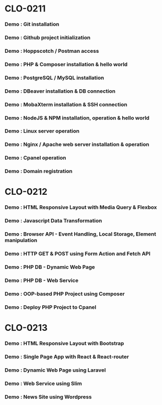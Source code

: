 # CLO-0211
### Demo : Git installation


### Demo : Github project initialization

### Demo : Hoppscotch / Postman access


### Demo : PHP & Composer installation & hello world	

### Demo : PostgreSQL / MySQL installation	


### Demo : DBeaver installation & DB connection


### Demo : MobaXterm installation & SSH connection


### Demo : NodeJS & NPM installation, operation & hello world


### Demo : Linux server operation	

### Demo : Nginx / Apache web server installation & operation

### Demo : Cpanel operation	

### Demo : Domain registration

# CLO-0212
### Demo : HTML Responsive Layout with Media Query & Flexbox


### Demo : Javascript Data Transformation


### Demo : Browser API - Event Handling, Local Storage, Element manipulation


### Demo : HTTP GET & POST using Form Action and Fetch API

### Demo : PHP DB - Dynamic Web Page


### Demo : PHP DB - Web Service


### Demo : OOP-based PHP Project using Composer

### Demo : Deploy PHP Project to Cpanel

# CLO-0213
### Demo : HTML Responsive Layout with Bootstrap


### Demo : Single Page App with React & React-router


### Demo : Dynamic Web Page using Laravel


### Demo : Web Service using Slim

### Demo : News Site using Wordpress
